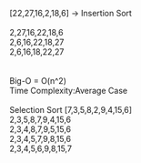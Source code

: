 [22,27,16,2,18,6] -> Insertion Sort <br>
<br>
2,27,16,22,18,6 <br>
2,6,16,22,18,27 <br>
2,6,16,18,22,27 <br>
<br>
<br>
Big-O = O(n^2) <br>
Time Complexity:Average Case <br>
<br>
Selection Sort [7,3,5,8,2,9,4,15,6] <br>
2,3,5,8,7,9,4,15,6 <br>
2,3,4,8,7,9,5,15,6 <br>
2,3,4,5,7,9,8,15,6 <br>
2,3,4,5,6,9,8,15,7 <br>


